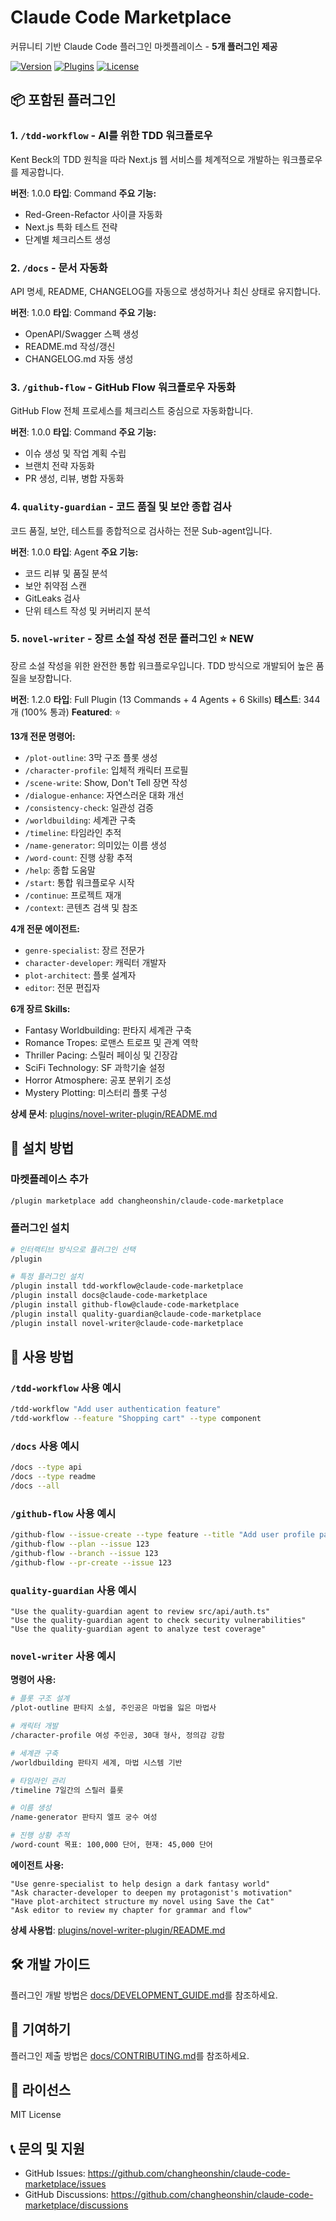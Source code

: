 # Claude Code Marketplace

커뮤니티 기반 Claude Code 플러그인 마켓플레이스 - **5개 플러그인 제공**

[![Version](https://img.shields.io/badge/version-1.2.0-blue)](https://github.com/changheonshin/claude-code-marketplace)
[![Plugins](https://img.shields.io/badge/plugins-5-brightgreen)](https://github.com/changheonshin/claude-code-marketplace)
[![License](https://img.shields.io/badge/license-MIT-orange)](LICENSE)

## 📦 포함된 플러그인

### 1. `/tdd-workflow` - AI를 위한 TDD 워크플로우
Kent Beck의 TDD 원칙을 따라 Next.js 웹 서비스를 체계적으로 개발하는 워크플로우를 제공합니다.

**버전**: 1.0.0
**타입**: Command
**주요 기능:**
- Red-Green-Refactor 사이클 자동화
- Next.js 특화 테스트 전략
- 단계별 체크리스트 생성

### 2. `/docs` - 문서 자동화
API 명세, README, CHANGELOG를 자동으로 생성하거나 최신 상태로 유지합니다.

**버전**: 1.0.0
**타입**: Command
**주요 기능:**
- OpenAPI/Swagger 스펙 생성
- README.md 작성/갱신
- CHANGELOG.md 자동 생성

### 3. `/github-flow` - GitHub Flow 워크플로우 자동화
GitHub Flow 전체 프로세스를 체크리스트 중심으로 자동화합니다.

**버전**: 1.0.0
**타입**: Command
**주요 기능:**
- 이슈 생성 및 작업 계획 수립
- 브랜치 전략 자동화
- PR 생성, 리뷰, 병합 자동화

### 4. `quality-guardian` - 코드 품질 및 보안 종합 검사
코드 품질, 보안, 테스트를 종합적으로 검사하는 전문 Sub-agent입니다.

**버전**: 1.0.0
**타입**: Agent
**주요 기능:**
- 코드 리뷰 및 품질 분석
- 보안 취약점 스캔
- GitLeaks 검사
- 단위 테스트 작성 및 커버리지 분석

### 5. `novel-writer` - 장르 소설 작성 전문 플러그인 ⭐ NEW

장르 소설 작성을 위한 완전한 통합 워크플로우입니다. TDD 방식으로 개발되어 높은 품질을 보장합니다.

**버전**: 1.2.0
**타입**: Full Plugin (13 Commands + 4 Agents + 6 Skills)
**테스트**: 344개 (100% 통과)
**Featured**: ⭐

**13개 전문 명령어:**

- `/plot-outline`: 3막 구조 플롯 생성
- `/character-profile`: 입체적 캐릭터 프로필
- `/scene-write`: Show, Don't Tell 장면 작성
- `/dialogue-enhance`: 자연스러운 대화 개선
- `/consistency-check`: 일관성 검증
- `/worldbuilding`: 세계관 구축
- `/timeline`: 타임라인 추적
- `/name-generator`: 의미있는 이름 생성
- `/word-count`: 진행 상황 추적
- `/help`: 종합 도움말
- `/start`: 통합 워크플로우 시작
- `/continue`: 프로젝트 재개
- `/context`: 콘텐츠 검색 및 참조

**4개 전문 에이전트:**

- `genre-specialist`: 장르 전문가
- `character-developer`: 캐릭터 개발자
- `plot-architect`: 플롯 설계자
- `editor`: 전문 편집자

**6개 장르 Skills:**

- Fantasy Worldbuilding: 판타지 세계관 구축
- Romance Tropes: 로맨스 트로프 및 관계 역학
- Thriller Pacing: 스릴러 페이싱 및 긴장감
- SciFi Technology: SF 과학기술 설정
- Horror Atmosphere: 공포 분위기 조성
- Mystery Plotting: 미스터리 플롯 구성

**상세 문서**: [plugins/novel-writer-plugin/README.md](plugins/novel-writer-plugin/README.md)

## 🚀 설치 방법

### 마켓플레이스 추가
```bash
/plugin marketplace add changheonshin/claude-code-marketplace
```

### 플러그인 설치

```bash
# 인터랙티브 방식으로 플러그인 선택
/plugin

# 특정 플러그인 설치
/plugin install tdd-workflow@claude-code-marketplace
/plugin install docs@claude-code-marketplace
/plugin install github-flow@claude-code-marketplace
/plugin install quality-guardian@claude-code-marketplace
/plugin install novel-writer@claude-code-marketplace
```

## 📖 사용 방법

### `/tdd-workflow` 사용 예시

```bash
/tdd-workflow "Add user authentication feature"
/tdd-workflow --feature "Shopping cart" --type component
```

### `/docs` 사용 예시

```bash
/docs --type api
/docs --type readme
/docs --all
```

### `/github-flow` 사용 예시

```bash
/github-flow --issue-create --type feature --title "Add user profile page"
/github-flow --plan --issue 123
/github-flow --branch --issue 123
/github-flow --pr-create --issue 123
```

### `quality-guardian` 사용 예시

```
"Use the quality-guardian agent to review src/api/auth.ts"
"Use the quality-guardian agent to check security vulnerabilities"
"Use the quality-guardian agent to analyze test coverage"
```

### `novel-writer` 사용 예시

**명령어 사용:**

```bash
# 플롯 구조 설계
/plot-outline 판타지 소설, 주인공은 마법을 잃은 마법사

# 캐릭터 개발
/character-profile 여성 주인공, 30대 형사, 정의감 강함

# 세계관 구축
/worldbuilding 판타지 세계, 마법 시스템 기반

# 타임라인 관리
/timeline 7일간의 스릴러 플롯

# 이름 생성
/name-generator 판타지 엘프 궁수 여성

# 진행 상황 추적
/word-count 목표: 100,000 단어, 현재: 45,000 단어
```

**에이전트 사용:**

```
"Use genre-specialist to help design a dark fantasy world"
"Ask character-developer to deepen my protagonist's motivation"
"Have plot-architect structure my novel using Save the Cat"
"Ask editor to review my chapter for grammar and flow"
```

**상세 사용법**: [plugins/novel-writer-plugin/README.md](plugins/novel-writer-plugin/README.md)

## 🛠️ 개발 가이드

플러그인 개발 방법은 [docs/DEVELOPMENT_GUIDE.md](docs/DEVELOPMENT_GUIDE.md)를 참조하세요.

## 🤝 기여하기

플러그인 제출 방법은 [docs/CONTRIBUTING.md](docs/CONTRIBUTING.md)를 참조하세요.

## 📄 라이선스

MIT License

## 📞 문의 및 지원

- GitHub Issues: https://github.com/changheonshin/claude-code-marketplace/issues
- GitHub Discussions: https://github.com/changheonshin/claude-code-marketplace/discussions
